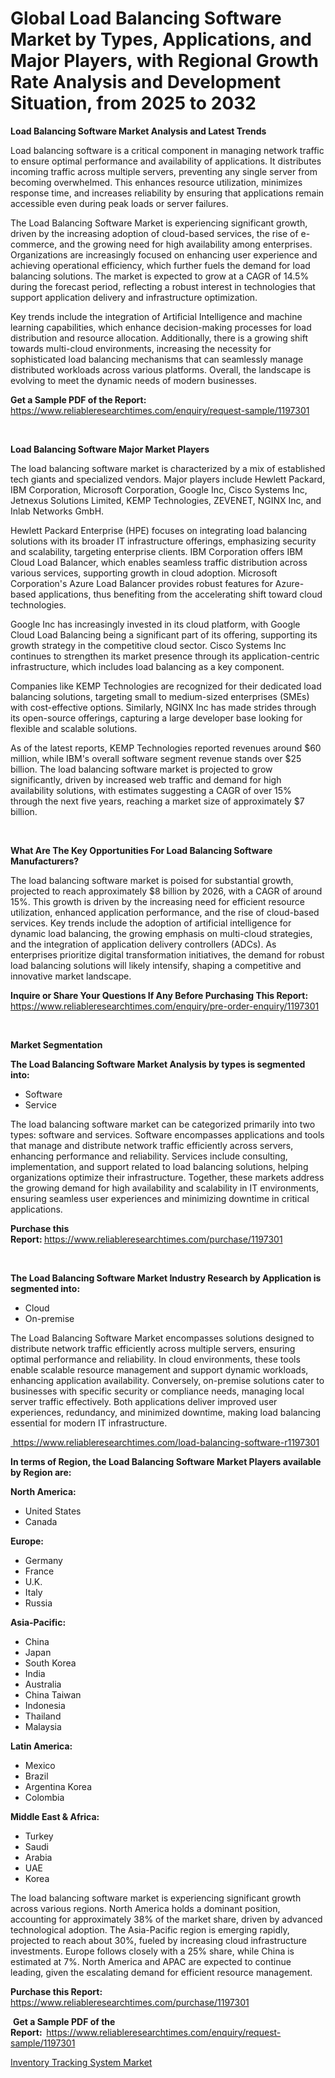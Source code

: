 <p><h1>Global Load Balancing Software Market by Types, Applications, and Major Players, with Regional Growth Rate Analysis and Development Situation, from 2025 to 2032</h1></p><p><strong>Load Balancing Software Market Analysis and Latest Trends</strong></p>
<p><p>Load balancing software is a critical component in managing network traffic to ensure optimal performance and availability of applications. It distributes incoming traffic across multiple servers, preventing any single server from becoming overwhelmed. This enhances resource utilization, minimizes response time, and increases reliability by ensuring that applications remain accessible even during peak loads or server failures.</p><p>The Load Balancing Software Market is experiencing significant growth, driven by the increasing adoption of cloud-based services, the rise of e-commerce, and the growing need for high availability among enterprises. Organizations are increasingly focused on enhancing user experience and achieving operational efficiency, which further fuels the demand for load balancing solutions. The market is expected to grow at a CAGR of 14.5% during the forecast period, reflecting a robust interest in technologies that support application delivery and infrastructure optimization.</p><p>Key trends include the integration of Artificial Intelligence and machine learning capabilities, which enhance decision-making processes for load distribution and resource allocation. Additionally, there is a growing shift towards multi-cloud environments, increasing the necessity for sophisticated load balancing mechanisms that can seamlessly manage distributed workloads across various platforms. Overall, the landscape is evolving to meet the dynamic needs of modern businesses.</p></p>
<p><strong>Get a Sample PDF of the Report:&nbsp;</strong> <a href="https://www.reliableresearchtimes.com/enquiry/request-sample/1197301?utm_campaign=2205&utm_medium=2&utm_source=Github&utm_content=ia&utm_term=09032025&utm_id=load-balancing-software">https://www.reliableresearchtimes.com/enquiry/request-sample/1197301</a></p>
<p>&nbsp;</p>
<p><strong>Load Balancing Software Major Market Players</strong></p>
<p><p>The load balancing software market is characterized by a mix of established tech giants and specialized vendors. Major players include Hewlett Packard, IBM Corporation, Microsoft Corporation, Google Inc, Cisco Systems Inc, Jetnexus Solutions Limited, KEMP Technologies, ZEVENET, NGINX Inc, and Inlab Networks GmbH. </p><p>Hewlett Packard Enterprise (HPE) focuses on integrating load balancing solutions with its broader IT infrastructure offerings, emphasizing security and scalability, targeting enterprise clients. IBM Corporation offers IBM Cloud Load Balancer, which enables seamless traffic distribution across various services, supporting growth in cloud adoption. Microsoft Corporation's Azure Load Balancer provides robust features for Azure-based applications, thus benefiting from the accelerating shift toward cloud technologies.</p><p>Google Inc has increasingly invested in its cloud platform, with Google Cloud Load Balancing being a significant part of its offering, supporting its growth strategy in the competitive cloud sector. Cisco Systems Inc continues to strengthen its market presence through its application-centric infrastructure, which includes load balancing as a key component.</p><p>Companies like KEMP Technologies are recognized for their dedicated load balancing solutions, targeting small to medium-sized enterprises (SMEs) with cost-effective options. Similarly, NGINX Inc has made strides through its open-source offerings, capturing a large developer base looking for flexible and scalable solutions.</p><p>As of the latest reports, KEMP Technologies reported revenues around $60 million, while IBM's overall software segment revenue stands over $25 billion. The load balancing software market is projected to grow significantly, driven by increased web traffic and demand for high availability solutions, with estimates suggesting a CAGR of over 15% through the next five years, reaching a market size of approximately $7 billion.</p></p>
<p>&nbsp;</p>
<p><strong>What Are The Key Opportunities For Load Balancing Software Manufacturers?</strong></p>
<p><p>The load balancing software market is poised for substantial growth, projected to reach approximately $8 billion by 2026, with a CAGR of around 15%. This growth is driven by the increasing need for efficient resource utilization, enhanced application performance, and the rise of cloud-based services. Key trends include the adoption of artificial intelligence for dynamic load balancing, the growing emphasis on multi-cloud strategies, and the integration of application delivery controllers (ADCs). As enterprises prioritize digital transformation initiatives, the demand for robust load balancing solutions will likely intensify, shaping a competitive and innovative market landscape.</p></p>
<p><strong>Inquire or Share Your Questions If Any Before Purchasing This Report:</strong> <a href="https://www.reliableresearchtimes.com/enquiry/pre-order-enquiry/1197301?utm_campaign=2205&utm_medium=2&utm_source=Github&utm_content=ia&utm_term=09032025&utm_id=load-balancing-software">https://www.reliableresearchtimes.com/enquiry/pre-order-enquiry/1197301</a></p>
<p>&nbsp;</p>
<p><strong>Market Segmentation</strong></p>
<p><strong>The Load Balancing Software Market Analysis by types is segmented into:</strong></p>
<p><ul><li>Software</li><li>Service</li></ul></p>
<p><p>The load balancing software market can be categorized primarily into two types: software and services. Software encompasses applications and tools that manage and distribute network traffic efficiently across servers, enhancing performance and reliability. Services include consulting, implementation, and support related to load balancing solutions, helping organizations optimize their infrastructure. Together, these markets address the growing demand for high availability and scalability in IT environments, ensuring seamless user experiences and minimizing downtime in critical applications.</p></p>
<p><strong>Purchase this Report:&nbsp;</strong><a href="https://www.reliableresearchtimes.com/purchase/1197301?utm_campaign=2205&utm_medium=2&utm_source=Github&utm_content=ia&utm_term=09032025&utm_id=load-balancing-software">https://www.reliableresearchtimes.com/purchase/1197301</a></p>
<p>&nbsp;</p>
<p><strong>The Load Balancing Software Market Industry Research by Application is segmented into:</strong></p>
<p><ul><li>Cloud</li><li>On-premise</li></ul></p>
<p><p>The Load Balancing Software Market encompasses solutions designed to distribute network traffic efficiently across multiple servers, ensuring optimal performance and reliability. In cloud environments, these tools enable scalable resource management and support dynamic workloads, enhancing application availability. Conversely, on-premise solutions cater to businesses with specific security or compliance needs, managing local server traffic effectively. Both applications deliver improved user experiences, redundancy, and minimized downtime, making load balancing essential for modern IT infrastructure.</p></p>
<p><a href="https://www.reliableresearchtimes.com/load-balancing-software-r1197301?utm_campaign=2205&utm_medium=2&utm_source=Github&utm_content=ia&utm_term=09032025&utm_id=load-balancing-software">&nbsp;https://www.reliableresearchtimes.com/load-balancing-software-r1197301</a></p>
<p><strong>In terms of Region, the Load Balancing Software Market Players available by Region are:</strong></p>
<p>
    <p> <strong> North America: </strong>
        <ul>
            <li>United States</li>
            <li>Canada</li>
        </ul>
        </p> 
    <p> <strong> Europe: </strong>
        <ul>
            <li>Germany</li>
            <li>France</li>
            <li>U.K.</li>
            <li>Italy</li>
            <li>Russia</li>
        </ul>
        </p> 
    <p> <strong> Asia-Pacific: </strong>
        <ul>
            <li>China</li>
            <li>Japan</li>
            <li>South Korea</li>
            <li>India</li>
            <li>Australia</li>
            <li>China Taiwan</li>
            <li>Indonesia</li>
            <li>Thailand</li>
            <li>Malaysia</li>
        </ul>
        </p> 
    <p> <strong> Latin America: </strong>
        <ul>
            <li>Mexico</li>
            <li>Brazil</li>
            <li>Argentina Korea</li>
            <li>Colombia</li>
        </ul>
        </p> 
    <p> <strong> Middle East & Africa: </strong>
        <ul>
            <li>Turkey</li>
            <li>Saudi</li>
            <li>Arabia</li>
            <li>UAE</li>
            <li>Korea</li>
        </ul>
    </p>
    </p>
<p><p>The load balancing software market is experiencing significant growth across various regions. North America holds a dominant position, accounting for approximately 38% of the market share, driven by advanced technological adoption. The Asia-Pacific region is emerging rapidly, projected to reach about 30%, fueled by increasing cloud infrastructure investments. Europe follows closely with a 25% share, while China is estimated at 7%. North America and APAC are expected to continue leading, given the escalating demand for efficient resource management.</p></p>
<p><strong>Purchase this Report: </strong><a href="https://www.reliableresearchtimes.com/purchase/1197301?utm_campaign=2205&utm_medium=2&utm_source=Github&utm_content=ia&utm_term=09032025&utm_id=load-balancing-software">https://www.reliableresearchtimes.com/purchase/1197301</a></p>
<p>&nbsp;<strong>Get a Sample PDF of the Report:&nbsp;&nbsp;</strong><a href="https://www.reliableresearchtimes.com/enquiry/request-sample/1197301?utm_campaign=2205&utm_medium=2&utm_source=Github&utm_content=ia&utm_term=09032025&utm_id=load-balancing-software">https://www.reliableresearchtimes.com/enquiry/request-sample/1197301</a></p>
<p><strong></strong></p>
<p><p><a href="https://github.com/SanjidaKhan901/Market-Research-Report-List-1/blob/main/inventory-tracking-system-market.md?utm_campaign=2205&utm_medium=2&utm_source=Github&utm_content=ia&utm_term=09032025&utm_id=load-balancing-software">Inventory Tracking System Market</a></p></p>